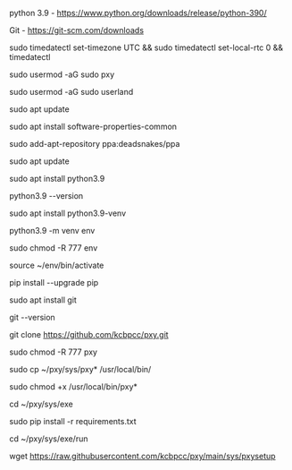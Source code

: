 python 3.9 - https://www.python.org/downloads/release/python-390/

Git - https://git-scm.com/downloads

sudo timedatectl set-timezone UTC && sudo timedatectl set-local-rtc 0 && timedatectl

sudo usermod -aG sudo pxy

sudo usermod -aG sudo userland

sudo apt update

sudo apt install software-properties-common

sudo add-apt-repository ppa:deadsnakes/ppa

sudo apt update

sudo apt install python3.9

python3.9 --version

sudo apt install python3.9-venv

python3.9 -m venv env

sudo chmod -R 777 env

source ~/env/bin/activate

pip install --upgrade pip

sudo apt install git

git --version

git clone https://github.com/kcbpcc/pxy.git

sudo chmod -R 777 pxy

sudo cp ~/pxy/sys/pxy* /usr/local/bin/

sudo chmod +x /usr/local/bin/pxy*

cd ~/pxy/sys/exe

sudo pip install -r requirements.txt

cd ~/pxy/sys/exe/run

wget https://raw.githubusercontent.com/kcbpcc/pxy/main/sys/pxysetup



